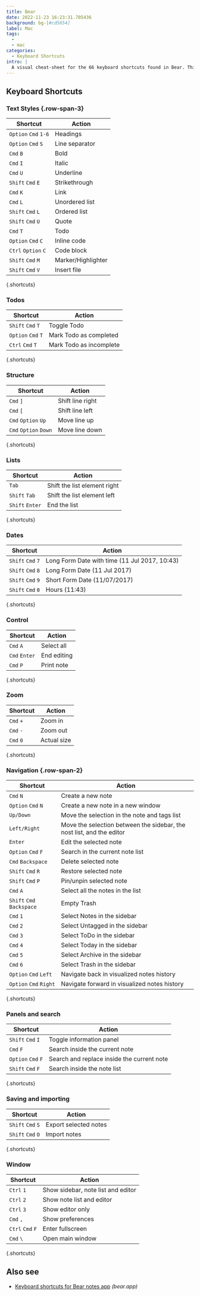```yaml
---
title: Bear
date: 2022-11-23 16:23:31.705436
background: bg-[#cd5654]
label: Mac
tags:
  -
  - mac
categories:
  - Keyboard Shortcuts
intro: |
  A visual cheat-sheet for the 66 keyboard shortcuts found in Bear. This application is MacOS-only.
---
```


## Keyboard Shortcuts

### Text Styles {.row-span-3}

| Shortcut             | Action             |
| -------------------- | ------------------ |
| `Option` `Cmd` `1-6` | Headings           |
| `Option` `Cmd` `S`   | Line separator     |
| `Cmd` `B`            | Bold               |
| `Cmd` `I`            | Italic             |
| `Cmd` `U`            | Underline          |
| `Shift` `Cmd` `E`    | Strikethrough      |
| `Cmd` `K`            | Link               |
| `Cmd` `L`            | Unordered list     |
| `Shift` `Cmd` `L`    | Ordered list       |
| `Shift` `Cmd` `U`    | Quote              |
| `Cmd` `T`            | Todo               |
| `Option` `Cmd` `C`   | Inline code        |
| `Ctrl` `Option` `C`  | Code block         |
| `Shift` `Cmd` `M`    | Marker/Highlighter |
| `Shift` `Cmd` `V`    | Insert file        |

{.shortcuts}

### Todos

| Shortcut           | Action                  |
| ------------------ | ----------------------- |
| `Shift` `Cmd` `T`  | Toggle Todo             |
| `Option` `Cmd` `T` | Mark Todo as completed  |
| `Ctrl` `Cmd` `T`   | Mark Todo as incomplete |

{.shortcuts}

### Structure

| Shortcut              | Action           |
| --------------------- | ---------------- |
| `Cmd` `]`             | Shift line right |
| `Cmd` `[`             | Shift line left  |
| `Cmd` `Option` `Up`   | Move line up     |
| `Cmd` `Option` `Down` | Move line down   |

{.shortcuts}

### Lists

| Shortcut        | Action                       |
| --------------- | ---------------------------- |
| `Tab`           | Shift the list element right |
| `Shift` `Tab`   | Shift the list element left  |
| `Shift` `Enter` | End the list                 |

{.shortcuts}

### Dates

| Shortcut          | Action                                        |
| ----------------- | --------------------------------------------- |
| `Shift` `Cmd` `7` | Long Form Date with time (11 Jul 2017, 10:43) |
| `Shift` `Cmd` `8` | Long Form Date (11 Jul 2017)                  |
| `Shift` `Cmd` `9` | Short Form Date (11/07/2017)                  |
| `Shift` `Cmd` `0` | Hours (11:43)                                 |

{.shortcuts}

### Control

| Shortcut      | Action      |
| ------------- | ----------- |
| `Cmd` `A`     | Select all  |
| `Cmd` `Enter` | End editing |
| `Cmd` `P`     | Print note  |

{.shortcuts}

### Zoom

| Shortcut  | Action      |
| --------- | ----------- |
| `Cmd` `+` | Zoom in     |
| `Cmd` `-` | Zoom out    |
| `Cmd` `0` | Actual size |

{.shortcuts}

### Navigation {.row-span-2}

| Shortcut                  | Action                                                                |
| ------------------------- | --------------------------------------------------------------------- |
| `Cmd` `N`                 | Create a new note                                                     |
| `Option` `Cmd` `N`        | Create a new note in a new window                                     |
| `Up/Down`                 | Move the selection in the note and tags list                          |
| `Left/Right`              | Move the selection between the sidebar, the nost list, and the editor |
| `Enter`                   | Edit the selected note                                                |
| `Option` `Cmd` `F`        | Search in the current note list                                       |
| `Cmd` `Backspace`         | Delete selected note                                                  |
| `Shift` `Cmd` `R`         | Restore selected note                                                 |
| `Shift` `Cmd` `P`         | Pin/unpin selected note                                               |
| `Cmd` `A`                 | Select all the notes in the list                                      |
| `Shift` `Cmd` `Backspace` | Empty Trash                                                           |
| `Cmd` `1`                 | Select Notes in the sidebar                                           |
| `Cmd` `2`                 | Select Untagged in the sidebar                                        |
| `Cmd` `3`                 | Select ToDo in the sidebar                                            |
| `Cmd` `4`                 | Select Today in the sidebar                                           |
| `Cmd` `5`                 | Select Archive in the sidebar                                         |
| `Cmd` `6`                 | Select Trash in the sidebar                                           |
| `Option` `Cmd` `Left`     | Navigate back in visualized notes history                             |
| `Option` `Cmd` `Right`    | Navigate forward in visualized notes history                          |

{.shortcuts}

### Panels and search

| Shortcut           | Action                                     |
| ------------------ | ------------------------------------------ |
| `Shift` `Cmd` `I`  | Toggle information panel                   |
| `Cmd` `F`          | Search inside the current note             |
| `Option` `Cmd` `F` | Search and replace inside the current note |
| `Shift` `Cmd` `F`  | Search inside the note list                |

{.shortcuts}

### Saving and importing

| Shortcut          | Action                |
| ----------------- | --------------------- |
| `Shift` `Cmd` `S` | Export selected notes |
| `Shift` `Cmd` `O` | Import notes          |

{.shortcuts}

### Window

| Shortcut         | Action                             |
| ---------------- | ---------------------------------- |
| `Ctrl` `1`       | Show sidebar, note list and editor |
| `Ctrl` `2`       | Show note list and editor          |
| `Ctrl` `3`       | Show editor only                   |
| `Cmd` `,`        | Show preferences                   |
| `Ctrl` `Cmd` `F` | Enter fullscreen                   |
| `Cmd` `\`        | Open main window                   |

{.shortcuts}

## Also see

- [Keyboard shortcuts for Bear notes app](https://bear.app/faq/Shortcuts%20and%20more/Mac%20shortcuts/) _(bear.app)_
